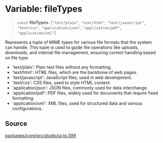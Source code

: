 # Variable: fileTypes

> `const` **fileTypes**: [`"text/plain"`, `"text/html"`, `"text/javascript"`, `"text/css"`, `"application/json"`, `"application/pdf"`, `"application/xml"`]

Represents a tuple of MIME types for various file formats that the system can handle.
This tuple is used to guide file operations like uploads, downloads, and internal file management, ensuring correct handling based on file type.

- 'text/plain': Plain text files without any formatting.
- 'text/html': HTML files, which are the backbone of web pages.
- 'text/javascript': JavaScript files, used in web development.
- 'text/css': CSS files, used to style HTML content.
- 'application/json': JSON files, commonly used for data interchange.
- 'application/pdf': PDF files, widely used for documents that require fixed formatting.
- 'application/xml': XML files, used for structured data and various configurations.

## Source

[packages/core/src/studio/ui.ts:399](https://github.com/VictorS67/encre/blob/42c3bddca4be2d23ad959c1c99381eefbf43789c/packages/core/src/studio/ui.ts#L399)
